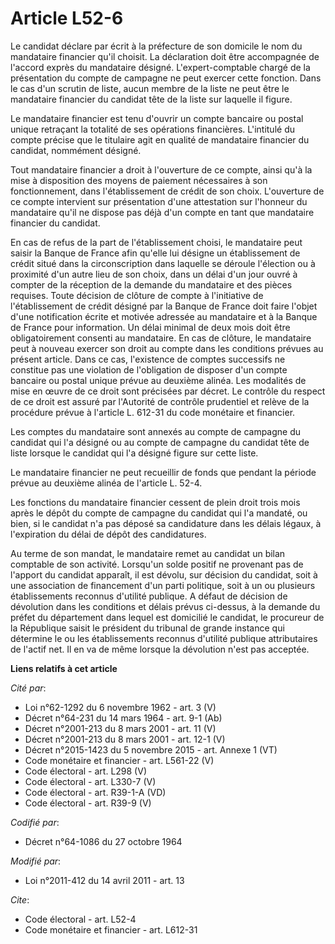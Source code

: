 # Article L52-6

Le candidat déclare par écrit à la préfecture de son domicile le nom du mandataire financier qu'il choisit. La déclaration
doit être accompagnée de l'accord exprès du mandataire désigné. L'expert-comptable chargé de la présentation du compte de
campagne ne peut exercer cette fonction. Dans le cas d'un scrutin de liste, aucun membre de la liste ne peut être le
mandataire financier du candidat tête de la liste sur laquelle il figure. 

Le mandataire financier est tenu d'ouvrir un compte bancaire ou postal unique retraçant la totalité de ses opérations
financières. L'intitulé du compte précise que le titulaire agit en qualité de mandataire financier du candidat, nommément
désigné. 

Tout mandataire financier a droit à l'ouverture de ce compte, ainsi qu'à la mise à disposition des moyens de paiement
nécessaires à son fonctionnement, dans l'établissement de crédit de son choix. L'ouverture de ce compte intervient sur
présentation d'une attestation sur l'honneur du mandataire qu'il ne dispose pas déjà d'un compte en tant que mandataire
financier du candidat. 

En cas de refus de la part de l'établissement choisi, le mandataire peut saisir la Banque de France afin qu'elle lui désigne
un établissement de crédit situé dans la circonscription dans laquelle se déroule l'élection ou à proximité d'un autre lieu
de son choix, dans un délai d'un jour ouvré à compter de la réception de la demande du mandataire et des pièces requises.
Toute décision de clôture de compte à l'initiative de l'établissement de crédit désigné par la Banque de France doit faire
l'objet d'une notification écrite et motivée adressée au mandataire et à la Banque de France pour information. Un délai
minimal de deux mois doit être obligatoirement consenti au mandataire. En cas de clôture, le mandataire peut à nouveau
exercer son droit au compte dans les conditions prévues au présent article. Dans ce cas, l'existence de comptes successifs ne
constitue pas une violation de l'obligation de disposer d'un compte bancaire ou postal unique prévue au deuxième alinéa. Les
modalités de mise en œuvre de ce droit sont précisées par décret. Le contrôle du respect de ce droit est assuré par
l'Autorité de contrôle prudentiel et relève de la procédure prévue à l'article L. 612-31 du code monétaire et financier. 

Les comptes du mandataire sont annexés au compte de campagne du candidat qui l'a désigné ou au compte de campagne du candidat
tête de liste lorsque le candidat qui l'a désigné figure sur cette liste. 

Le mandataire financier ne peut recueillir de fonds que pendant la période prévue au deuxième alinéa de l'article L. 52-4. 

Les fonctions du mandataire financier cessent de plein droit trois mois après le dépôt du compte de campagne du candidat qui
l'a mandaté, ou bien, si le candidat n'a pas déposé sa candidature dans les délais légaux, à l'expiration du délai de dépôt
des candidatures. 

Au terme de son mandat, le mandataire remet au candidat un bilan comptable de son activité. Lorsqu'un solde positif ne
provenant pas de l'apport du candidat apparaît, il est dévolu, sur décision du candidat, soit à une association de
financement d'un parti politique, soit à un ou plusieurs établissements reconnus d'utilité publique. A défaut de décision de
dévolution dans les conditions et délais prévus ci-dessus, à la demande du préfet du département dans lequel est domicilié le
candidat, le procureur de la République saisit le président du tribunal de grande instance qui détermine le ou les
établissements reconnus d'utilité publique attributaires de l'actif net. Il en va de même lorsque la dévolution n'est pas
acceptée.

**Liens relatifs à cet article**

_Cité par_:

  - Loi n°62-1292 du 6 novembre 1962 - art. 3 (V)
  - Décret n°64-231 du 14 mars 1964 - art. 9-1 (Ab)
  - Décret n°2001-213 du 8 mars 2001 - art. 11 (V)
  - Décret n°2001-213 du 8 mars 2001 - art. 12-1 (V)
  - Décret n°2015-1423 du 5 novembre 2015 - art. Annexe 1 (VT)
  - Code monétaire et financier - art. L561-22 (V)
  - Code électoral - art. L298 (V)
  - Code électoral - art. L330-7 (V)
  - Code électoral - art. R39-1-A (VD)
  - Code électoral - art. R39-9 (V)

_Codifié par_:

  - Décret n°64-1086 du 27 octobre 1964

_Modifié par_:

  - Loi n°2011-412 du 14 avril 2011 - art. 13

_Cite_:

  - Code électoral - art. L52-4
  - Code monétaire et financier - art. L612-31

